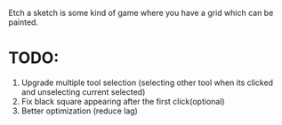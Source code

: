 Etch a sketch is some kind of game where you have a grid which can be painted.

# TODO:
1. Upgrade multiple tool selection (selecting other tool when its clicked and unselecting current selected)
2. Fix black square appearing after the first click(optional)
3. Better optimization (reduce lag)